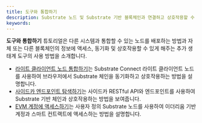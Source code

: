 ```yaml
---
title: 도구와 통합하기
description: Substrate 노드 및 Substrate 기반 블록체인과 연결하고 상호작용할 수 있는 도구에 대한 사용 사례를 보여줍니다.
keywords:
---
```


**도구와 통합하기** 튜토리얼은 다른 시스템과 통합할 수 있는 노드를 배포하는 방법과 자체 또는 다른 블록체인의 정보에 액세스, 동기화 및 상호작용할 수 있게 해주는 추가 생태계 도구의 사용 방법을 소개합니다.

- [라이트 클라이언트 노드 통합하기](/tutorials/integrate-with-tools/integrate-a-light-client-node/)는 Substrate Connect 라이트 클라이언트 노드를 사용하여 브라우저에서 Substrate 체인을 동기화하고 상호작용하는 방법을 설명합니다.
- [사이드카 엔드포인트 탐색하기](/tutorials/integrate-with-tools/explore-sidecar-endpoints/)는 사이드카 RESTful API와 엔드포인트를 사용하여 Substrate 기반 체인과 상호작용하는 방법을 보여줍니다.
- [EVM 계정에 액세스하기](/tutorials/integrate-with-tools/access-evm-accounts/)는 사용자 정의 Substrate 노드를 사용하여 이더리움 기반 계정과 스마트 컨트랙트에 액세스하는 방법을 설명합니다.

<!--
- [subxt로 빌드하기](/tutorials/integrate-with-tools/build-with-subxt/)
-->
